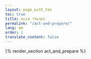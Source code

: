 ```yaml
---
layout: page_with_toc
toc: true
title: ድርጊቱ ማዘጋጀት
permalink: "/act-and-prepare/"
lang: am
order: 1
translate_content: false
---
```



{% render_section act_and_prepare %}
